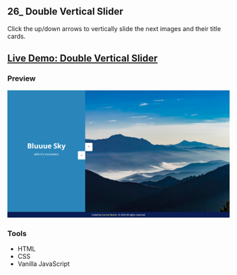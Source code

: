 ## 26_ Double Vertical Slider

Click the up/down arrows to vertically slide the next images and their title cards.

## [Live Demo: Double Vertical Slider](https://26-double-vertical-slider-gdbecker.replit.app/)

### Preview

!["HomePage"](./HomePage.png)

### Tools
- HTML
- CSS
- Vanilla JavaScript